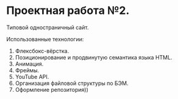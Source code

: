 # Проектная работа №2.
Типовой одностраничный сайт.

Использованные технологии:
1. Флексбокс-вёрстка.
2. Позиционирование и продвинутую семантика языка HTML.
3. Анимация.
4. Фреймы.
5. YouTube API.
6. Организация файловой структуры по БЭМ.
7. Оформление репозитория))
